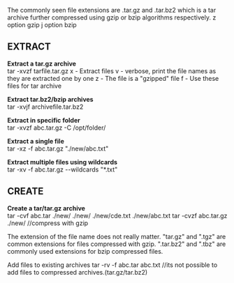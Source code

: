 The commonly seen file extensions are .tar.gz and .tar.bz2 which is a tar archive
further compressed using gzip or bzip algorithms respectively. 
z option gzip
j option bzip

## EXTRACT

**Extract a tar.gz archive**  
tar -xvzf tarfile.tar.gz
x - Extract files
v - verbose, print the file names as they are extracted one by one
z - The file is a "gzipped" file
f - Use these files for tar archive 

**Extract tar.bz2/bzip archives**  
tar -xvjf archivefile.tar.bz2

**Extract in specific folder**  
tar -xvzf abc.tar.gz -C /opt/folder/

**Extract a single file**  
tar -xz -f abc.tar.gz "./new/abc.txt"

**Extract multiple files using wildcards**  
tar -xv -f abc.tar.gz --wildcards "*.txt"

## CREATE

**Create a tar/tar.gz archive**  
tar -cvf abc.tar ./new/
./new/
./new/cde.txt
./new/abc.txt
tar -cvzf abc.tar.gz ./new/			//compress with gzip

The extension of the file name does not really matter. "tar.gz" and ".tgz" are common extensions
for files compressed with gzip. ".tar.bz2" and ".tbz" are commonly used extensions for bzip
compressed files.

Add files to existing archives
tar -rv -f abc.tar abc.txt //its not possible to add files to compressed archives.(tar.gz/tar.bz2)